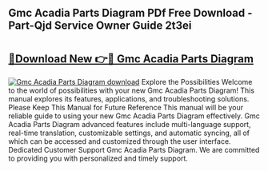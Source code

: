 ## Gmc Acadia Parts Diagram PDf Free Download - Part-Qjd Service Owner Guide 2t3ei

# <h2><a href="http://dfl0bs.blite.top/?on=Gmc+Acadia+Parts+Diagram">🔗Download New 👉🔴 Gmc Acadia Parts Diagram</a></h2>

[![Gmc Acadia Parts Diagram download](https://i.imgur.com/lujVjoI.png)](http://dfl0bs.blite.top/?on=Gmc+Acadia+Parts+Diagram)
Explore the Possibilities Welcome to the world of possibilities with your new Gmc Acadia Parts Diagram! This manual explores its features, applications, and troubleshooting solutions. Please Keep This Manual for Future Reference This manual will be your reliable guide to using your new Gmc Acadia Parts Diagram effectively. Gmc Acadia Parts Diagram advanced features include multi-language support, real-time translation, customizable settings, and automatic syncing, all of which can be accessed and customized through the user interface. Dedicated Customer Support Gmc Acadia Parts Diagram. We are committed to providing you with personalized and timely support.
